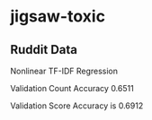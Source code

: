 # jigsaw-toxic


## Ruddit Data

Nonlinear TF-IDF Regression 

Validation Count Accuracy 0.6511

Validation Score Accuracy is 0.6912

